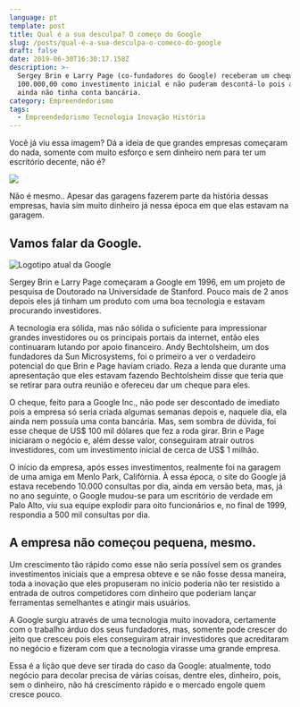 ```yaml
---
language: pt
template: post
title: Qual é a sua desculpa? O começo do Google
slug: /posts/qual-e-a-sua-desculpa-o-comeco-do-google
draft: false
date: 2019-06-30T16:30:17.158Z
description: >-
  Sergey Brin e Larry Page (co-fundadores do Google) receberam um cheque de US$
  100.000,00 como investimento inicial e não puderam descontá-lo pois a empresa
  ainda não tinha conta bancária.
category: Empreendedorismo
tags:
  - Empreendedorismo Tecnologia Inovação História
---
```

Você já viu essa imagem? Dá a ideia de que grandes empresas começaram do nada, somente com muito esforço e sem dinheiro nem para ter um escritório decente, não é? 

![](/media/apple-google-amazon-grandesnegocios-comecaram-pequenos-harley-disney-mattel-grandes-17171106.png)

Não é mesmo.. Apesar das garagens fazerem parte da história dessas empresas, havia sim muito dinheiro já nessa época em que elas estavam na garagem. 

## Vamos falar da Google.

![Logotipo atual da Google](/media/google2.0.0.jpg)

Sergey Brin e Larry Page começaram a Google em 1996, em um projeto de pesquisa de Doutorado na Universidade de Stanford. Pouco mais de 2 anos depois eles já tinham um produto com uma boa tecnologia e estavam procurando investidores.

A tecnologia era sólida, mas não sólida o suficiente para impressionar grandes investidores ou os principais portais da internet, então eles continuaram lutando por apoio financeiro.  Andy Bechtolsheim, um dos fundadores da Sun Microsystems, foi o primeiro a ver o verdadeiro potencial do que Brin e Page haviam criado. Reza a lenda que durante uma apresentação que eles estavam fazendo Bechtolsheim disse que teria que se retirar para outra reunião e ofereceu dar um cheque para eles.

O cheque, feito para a Google Inc., não pode ser descontado de imediato pois a empresa só seria criada algumas semanas depois e, naquele dia, ela ainda nem possuía uma conta bancária. Mas, sem sombra de dúvida, foi esse cheque de US$ 100 mil dólares que fez a roda girar. Brin e Page iniciaram o negócio e, além desse valor, conseguiram atrair outros investidores, com um investimento inicial de cerca de US$ 1 milhão.

O início da empresa, após esses investimentos, realmente foi na garagem de uma amiga em Menlo Park, Califórnia. À essa época, o site do Google já estava recebendo 10.000 consultas por dia, ainda em versão beta, mas, já no ano seguinte, o Google mudou-se para um escritório de verdade em Palo Alto, viu sua equipe explodir para oito funcionários e, no final de 1999, respondia a 500 mil consultas por dia.

## A empresa não começou pequena, mesmo.

Um crescimento tão rápido como esse não seria possível sem os grandes investimentos iniciais que a empresa obteve e se não fosse dessa maneira, toda a inovação que eles propuseram no início poderia não ter resistido a entrada de outros competidores com dinheiro que poderiam lançar ferramentas semelhantes e atingir mais usuários.

A Google surgiu através de uma tecnologia muito inovadora, certamente com o trabalho árduo dos seus fundadores, mas, somente pode crescer do jeito que cresceu pois eles conseguiram atrair investidores que acreditaram no negócio e fizeram com que a tecnologia virasse uma grande empresa.

Essa é a lição que deve ser tirada do caso da Google: atualmente, todo negócio para decolar precisa de várias coisas, dentre eles, dinheiro, pois, sem o dinheiro, não há crescimento rápido e o mercado engole quem cresce pouco.

